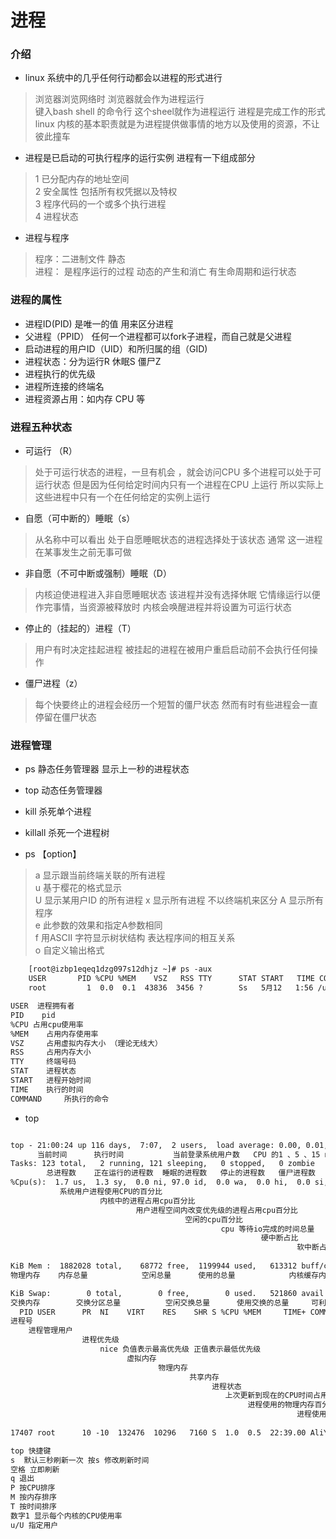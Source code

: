 # 进程 



### 介绍
- linux 系统中的几乎任何行动都会以进程的形式进行
> 浏览器浏览网络时 浏览器就会作为进程运行      
> 键入bash shell 的命令行 这个sheel就作为进程运行
>进程是完成工作的形式 linux 内核的基本职责就是为进程提供做事情的地方以及使用的资源，不让彼此撞车
 
- 进程是已启动的可执行程序的运行实例 进程有一下组成部分 
> 1 已分配内存的地址空间  
> 2  安全属性 包括所有权凭据以及特权   
> 3 程序代码的一个或多个执行进程  
> 4 进程状态

- 进程与程序
> 程序：二进制文件 静态   
> 进程： 是程序运行的过程 动态的产生和消亡 有生命周期和运行状态      

### 进程的属性 
- 进程ID(PID) 是唯一的值 用来区分进程    
- 父进程（PPID） 任何一个进程都可以fork子进程，而自己就是父进程   
- 启动进程的用户ID（UID）和所归属的组（GID)
- 进程状态：分为运行R 休眠S 僵尸Z
- 进程执行的优先级
- 进程所连接的终端名     
- 进程资源占用：如内存 CPU 等
 
### 进程五种状态 
- 可运行 （R）
> 处于可运行状态的进程，一旦有机会 ，就会访问CPU 多个进程可以处于可运行状态 但是因为任何给定时间内只有一个进程在CPU 上运行 所以实际上这些进程中只有一个在任何给定的实例上运行

- 自愿（可中断的）睡眠（s）
> 从名称中可以看出 处于自愿睡眠状态的进程选择处于该状态 通常 这一进程在某事发生之前无事可做

- 非自愿（不可中断或强制）睡眠（D）
> 内核迫使进程进入非自愿睡眠状态 该进程并没有选择休眠 它情缘运行以便作完事情，当资源被释放时 内核会唤醒进程并将设置为可运行状态 

- 停止的（挂起的）进程（T）
> 用户有时决定挂起进程  被挂起的进程在被用户重启启动前不会执行任何操作 
    
- 僵尸进程（z）
> 每个快要终止的进程会经历一个短暂的僵尸状态 然而有时有些进程会一直停留在僵尸状态

###  进程管理 

- ps 静态任务管理器  显示上一秒的进程状态 
- top 动态任务管理器 
- kill 杀死单个进程 
- killall 杀死一个进程树

- ps 【option】
> a 显示跟当前终端关联的所有进程  
> u 基于樱花的格式显示   
> U 显示某用户ID 的所有进程
> x 显示所有进程 不以终端机来区分 
> A 显示所有程序   
> e 此参数的效果和指定A参数相同  
> f 用ASCII 字符显示树状结构 表达程序间的相互关系  
> o 自定义输出格式


```html
    [root@izbp1eqeq1dzg097s12dhjz ~]# ps -aux
    USER       PID %CPU %MEM    VSZ   RSS TTY      STAT START   TIME COMMAND
    root         1  0.0  0.1  43836  3456 ?        Ss   5月12   1:56 /usr/lib/syste

USER  进程拥有者
PID    pid
%CPU 占用cpu使用率 
%MEM    占用内存使用率
VSZ     占用虚拟内存大小 （理论无线大）
RSS     占用内存大小
TTY     终端号码
STAT    进程状态
START   进程开始时间
TIME    执行的时间
COMMAND     所执行的命令

```


- top
```html

top - 21:00:24 up 116 days,  7:07,  2 users,  load average: 0.00, 0.01, 0.05
      当前时间      执行时间           当前登录系统用户数   CPU 的1 、5 、15 min 的负载情况
Tasks: 123 total,   2 running, 121 sleeping,   0 stopped,   0 zombie
        总进程数    正在运行的进程数  睡眠的进程数   停止的进程数   僵尸进程数
%Cpu(s):  1.7 us,  1.3 sy,  0.0 ni, 97.0 id,  0.0 wa,  0.0 hi,  0.0 si,  0.0 st
           系统用户进程使用CPU的百分比
                    内核中的进程占用cpu百分比
                            用户进程空间内改变优先级的进程占用cpu百分比
                                       空闲的cpu百分比 
                                               cpu 等待io完成的时间总量
                                                        硬中断占比
                                                                软中断占比
                                                                        虚拟机占用物理的时间
KiB Mem :  1882028 total,    68772 free,  1199944 used,   613312 buff/cache
物理内存    内存总量            空闲总量      使用的总量            内核缓存内存量

KiB Swap:        0 total,        0 free,        0 used.   521860 avail Mem 
交换内存        交换分区总量          空闲交换总量      使用交换的总量     可利用内存总量    
  PID USER      PR  NI    VIRT    RES    SHR S %CPU %MEM     TIME+ COMMAND     
进程号 
    进程管理用户
                进程优先级
                    nice 负值表示最高优先级 正值表示最低优先级
                          虚拟内存 
                                 物理内存
                                        共享内存
                                             进程状态
                                                上次更新到现在的CPU时间占用百分比
                                                     进程使用的物理内存百分比
                                                                进程使用的CPU时间总计 单位 1/100秒
                                                                        进程名称        
17407 root      10 -10  132476  10296   7160 S  1.0  0.5  22:39.00 AliYunDu

top 快捷键 
s  默认三秒刷新一次 按s 修改刷新时间
空格 立即刷新
q 退出
P 按CPU排序
M 按内存排序
T 按时间排序
数字1 显示每个内核的CPU使用率
u/U 指定用户

```

